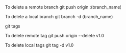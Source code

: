 To delete a remote branch
git push origin :(branch_name)

To delete a local branch
git branch -d (branch_name)

git tags

To delete remote tag
git push origin --delete v1.0

To delete local tags
git tag -d v1.0




